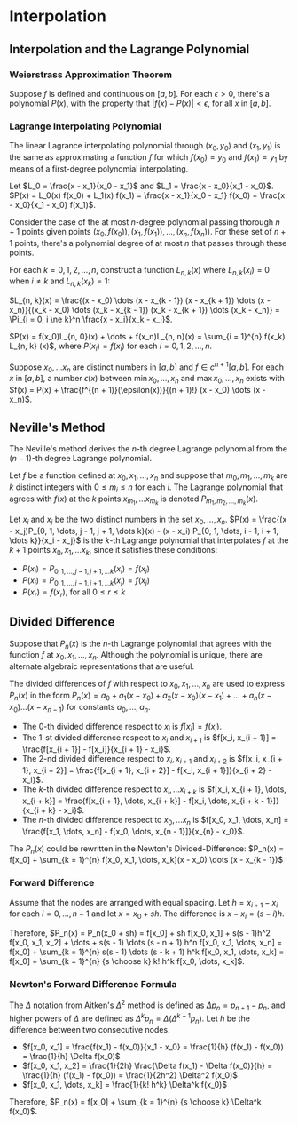 # Interpolation

## Interpolation and the Lagrange Polynomial

### Weierstrass Approximation Theorem

Suppose $f$ is defined and continuous on $[a, b]$. For each $\epsilon > 0$, there's a polynomial $P(x)$, with the property that $|f(x) - P(x)| < \epsilon$, for all $x$ in $[a, b]$.

### Lagrange Interpolating Polynomial

The linear Lagrance interpolating polynomial through $(x_0, y_0)$ and $(x_1, y_1)$ is the same as approximating a function $f$ for which $f(x_0) = y_0$ and $f(x_1) = y_1$ by means of a first-degree polynomial interpolating.

Let $L_0 = \frac{x - x_1}{x_0 - x_1}$ and $L_1 = \frac{x - x_0}{x_1 - x_0}$. $P(x) = L_0(x) f(x_0) + L_1(x) f(x_1) = \frac{x - x_1}{x_0 - x_1} f(x_0) + \frac{x - x_0}{x_1 - x_0} f(x_1)$.

Consider the case of the at most $n$-degree polynomial passing thorough $n + 1$ points given points $(x_0, f(x_0)), (x_1, f(x_1)), \dots, (x_n, f(x_n))$. For these set of $n + 1$ points, there's a polynomial degree of at most $n$ that passes through these points.

For each $k = 0, 1, 2, \dots, n$, construct a function $L_{n, k}(x)$ where $L_{n, k}(x_i) = 0$ when $i \ne k$ and $L_{n, k}(x_k) = 1$:

$L_{n, k}(x) = \frac{(x - x_0) \dots (x - x_{k - 1}) (x - x_{k + 1}) \dots (x - x_n)}{(x_k - x_0) \dots (x_k - x_{k - 1}) (x_k - x_{k + 1}) \dots (x_k - x_n)} = \Pi_{i = 0, i \ne k}^n \frac{x - x_i}{x_k - x_i}$.

$P(x) = f(x_0)L_{n, 0}(x) + \dots + f(x_n)L_{n, n}(x) = \sum_{i = 1}^{n} f(x_k) L_{n, k} (x)$, where $P(x_i) = f(x_i)$ for each $i = 0, 1, 2, \dots, n$.

Suppose $x_0, \dots x_n$ are distinct numbers in $[a, b]$ and $f \in c^{n + 1} [a, b]$. For each $x$ in $[a, b]$, a number $\epsilon(x)$ between $\min{x_0, \dots, x_n}$ and $\max{x_0, \dots, x_n}$ exists with $f(x) = P(x) + \frac{f^{(n + 1)}(\epsilon(x))}{(n + 1)!} (x - x_0) \dots (x - x_n)$.

## Neville's Method

The Neville's method derives the $n$-th degree Lagrange polynomial from the $(n - 1)$-th degree Lagrange polynomial.

Let $f$ be a function defined at $x_0, x_1, \dots, x_n$ and suppose that $m_0, m_1, \dots, m_k$ are $k$ distinct integers with $0 \le m_i \le n$ for each $i$. The Lagrange polynomial that agrees with $f(x)$ at the $k$ points $x_{m_1}, \dots x_{m_k}$ is denoted $P_{m_1, m_2, \dots, m_k}(x)$.

Let $x_i$ and $x_j$ be the two distinct numbers in the set $x_0, \dots, x_n$. $P(x) = \frac{(x - x_j)P_{0, 1, \dots, j - 1, j + 1, \dots k}(x) - (x - x_i) P_{0, 1, \dots, i - 1, i + 1, \dots k}}{x_i - x_j}$ is the $k$-th Lagrange polynomial that interpolates $f$ at the $k + 1$ points $x_0, x_1, \dots x_k$, since it satisfies these conditions:

- $P(x_i) = P_{0, 1, \dots, j - 1, j + 1, \dots k}(x_i) = f(x_i)$
- $P(x_j) = P_{0, 1, \dots, i - 1, i + 1, \dots k}(x_j) = f(x_j)$
- $P(x_r) = f(x_r)$, for all $0 \le r \le k$

## Divided Difference

Suppose that $P_n(x)$ is the $n$-th Lagrange polynomial that agrees with the function $f$ at $x_0, x_1, \dots, x_n$. Although the polynomial is unique, there are alternate algebraic representations that are useful.

The divided differences of $f$ with respect to $x_0, x_1, \dots, x_n$ are used to express $P_n(x)$ in the form $P_n(x) = a_0 + a_1(x - x_0) + a_2(x - x_0)(x - x_1) + \dots + a_n(x - x_0)\dots(x - x_{n - 1})$ for constants $a_0, \dots, a_n$.

- The $0$-th divided difference respect to $x_i$ is $f[x_i] = f(x_i)$.
- The $1$-st divided difference respect to $x_i$ and $x_{i + 1}$ is $f[x_i, x_{i + 1}] = \frac{f[x_{i + 1}] - f[x_i]}{x_{i + 1} - x_i}$.
- The $2$-nd divided difference respect to $x_i, x_{i + 1}$ and $x_{i + 2}$ is $f[x_i, x_{i + 1}, x_{i + 2}] = \frac{f[x_{i + 1}, x_{i + 2}] - f[x_i, x_{i + 1}]}{x_{i + 2} - x_i}$.
- The $k$-th divided difference respect to $x_i, \dots x_{i + k}$ is $f[x_i, x_{i + 1}, \dots, x_{i + k}] = \frac{f[x_{i + 1}, \dots, x_{i + k}] - f[x_i, \dots, x_{i + k - 1}]}{x_{i + k} - x_i}$.
- The $n$-th divided difference respect to $x_0, \dots x_{n}$ is $f[x_0, x_1, \dots, x_n] = \frac{f[x_1, \dots, x_n] - f[x_0, \dots, x_{n - 1}]}{x_{n} - x_0}$.

The $P_n(x)$ could be rewritten in the Newton's Divided-Difference: $P_n(x) = f[x_0] + \sum_{k = 1}^{n} f[x_0, x_1, \dots, x_k](x - x_0) \dots (x - x_{k - 1})$

### Forward Difference

Assume that the nodes are arranged with equal spacing. Let $h = x_{i + 1} - x_i$ for each $i = 0, \dots, n - 1$ and let $x = x_0 + sh$. The difference is $x - x_i = (s - i)h$.

Therefore, $P_n(x) = P_n(x_0 + sh) = f[x_0] + sh f[x_0, x_1] + s(s - 1)h^2 f[x_0, x_1, x_2] + \dots + s(s - 1) \dots (s - n + 1) h^n f[x_0, x_1, \dots, x_n] = f[x_0] + \sum_{k = 1}^{n} s(s - 1) \dots (s - k + 1) h^k f[x_0, x_1, \dots, x_k] = f[x_0] + \sum_{k = 1}^{n} {s \choose k} k! h^k f[x_0, \dots, x_k]$.

### Newton's Forward Difference Formula

The $\Delta$ notation from Aitken's $\Delta^2$ method is defined as $\Delta p_n = p_{n + 1} - p_n$, and higher powers of $\Delta$ are defined as $\Delta^k p_n = \Delta(\Delta^{k - 1} p_n)$. Let $h$ be the difference between two consecutive nodes.

- $f[x_0, x_1] = \frac{f(x_1) - f(x_0)}{x_1 - x_0} = \frac{1}{h} (f(x_1) - f(x_0)) = \frac{1}{h} \Delta f(x_0)$
- $f[x_0, x_1, x_2] = \frac{1}{2h} \frac{\Delta f(x_1) - \Delta f(x_0)}{h} = \frac{1}{h} (f(x_1) - f(x_0)) = \frac{1}{2h^2} \Delta^2 f(x_0)$
- $f[x_0, x_1, \dots, x_k] = \frac{1}{k! h^k} \Delta^k f(x_0)$

Therefore, $P_n(x) = f[x_0] + \sum_{k = 1}^{n} {s \choose k} \Delta^k f(x_0)$.
